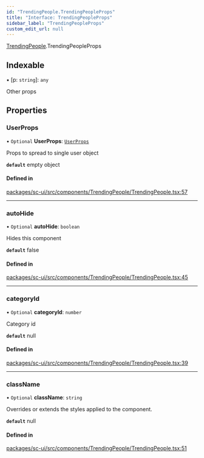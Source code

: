 ```yaml
---
id: "TrendingPeople.TrendingPeopleProps"
title: "Interface: TrendingPeopleProps"
sidebar_label: "TrendingPeopleProps"
custom_edit_url: null
---
```


[TrendingPeople](../modules/TrendingPeople.md).TrendingPeopleProps

## Indexable

▪ [p: `string`]: `any`

Other props

## Properties

### UserProps

• `Optional` **UserProps**: [`UserProps`](User.UserProps.md)

Props to spread to single user object

**`default`** empty object

#### Defined in

[packages/sc-ui/src/components/TrendingPeople/TrendingPeople.tsx:57](https://github.com/selfcommunity/community-ui/blob/1eb776a/packages/sc-ui/src/components/TrendingPeople/TrendingPeople.tsx#L57)

___

### autoHide

• `Optional` **autoHide**: `boolean`

Hides this component

**`default`** false

#### Defined in

[packages/sc-ui/src/components/TrendingPeople/TrendingPeople.tsx:45](https://github.com/selfcommunity/community-ui/blob/1eb776a/packages/sc-ui/src/components/TrendingPeople/TrendingPeople.tsx#L45)

___

### categoryId

• `Optional` **categoryId**: `number`

Category id

**`default`** null

#### Defined in

[packages/sc-ui/src/components/TrendingPeople/TrendingPeople.tsx:39](https://github.com/selfcommunity/community-ui/blob/1eb776a/packages/sc-ui/src/components/TrendingPeople/TrendingPeople.tsx#L39)

___

### className

• `Optional` **className**: `string`

Overrides or extends the styles applied to the component.

**`default`** null

#### Defined in

[packages/sc-ui/src/components/TrendingPeople/TrendingPeople.tsx:51](https://github.com/selfcommunity/community-ui/blob/1eb776a/packages/sc-ui/src/components/TrendingPeople/TrendingPeople.tsx#L51)
